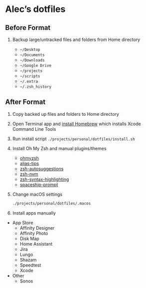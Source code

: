 # Alec’s dotfiles

## Before Format

1. Backup large/untracked files and folders from Home directory

    - `~/Desktop`
    - `~/Documents`
    - `~/Downloads`
    - `~/Google Drive`
    - `~/projects`
    - `~/scripts`
    - `~/.extra`
    - `~/.zsh_history`

## After Format

1. Copy backed up files and folders to Home directory

2. Open Terminal app and [install Homebrew](https://brew.sh/) which installs Xcode Command Line Tools

3. Run install script `./projects/personal/dotfiles/install.sh`

5. Install Oh My Zsh and manual plugins/themes

    - [ohmyzsh](https://github.com/ohmyzsh/ohmyzsh)
    - [alias-tips](https://github.com/djui/alias-tips)
    - [zsh-autosuggestions](https://github.com/zsh-users/zsh-autosuggestions)
    - [zsh-nvm](https://github.com/lukechilds/zsh-nvm)
    - [zsh-syntax-highlighting](https://github.com/zsh-users/zsh-syntax-highlighting)
    - [spaceship-prompt](https://github.com/denysdovhan/spaceship-prompt)

4. Change macOS settings
    ```sh
    ./projects/personal/dotfiles/.macos
    ```

3. Install apps manually

  - App Store
    - Affinity Designer
    - Affinity Photo
    - Disk Map
    - Home Assistant
    - Jira
    - Lungo
    - Shazam
    - Speedtest
    - Xcode
  - Other
    - Sonos
